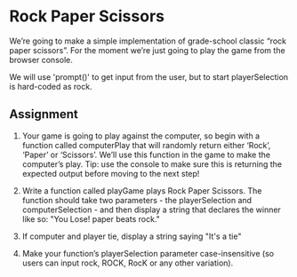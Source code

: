 # Rock Paper Scissors

We’re going to make a simple implementation of grade-school classic “rock paper scissors”. For the moment we’re just going to play the game from the browser console.

We will use 'prompt()'  to get input from the user, but to start playerSelection is hard-coded as rock.

## Assignment

1. Your game is going to play against the computer, so begin with a function called computerPlay that will randomly return either ‘Rock’, ‘Paper’ or ‘Scissors’. We’ll use this function in the game to make the computer’s play. Tip: use the console to make sure this is returning the expected output before moving to the next step!

2. Write a function called playGame plays Rock Paper Scissors. The function should take two parameters - the playerSelection and computerSelection - and then display a string that declares the winner like so: "You Lose! paper beats rock."

3. If computer and player tie, display a string saying "It's a tie"

4. Make your function’s playerSelection parameter case-insensitive (so users can input rock, ROCK, RocK or any other variation).
